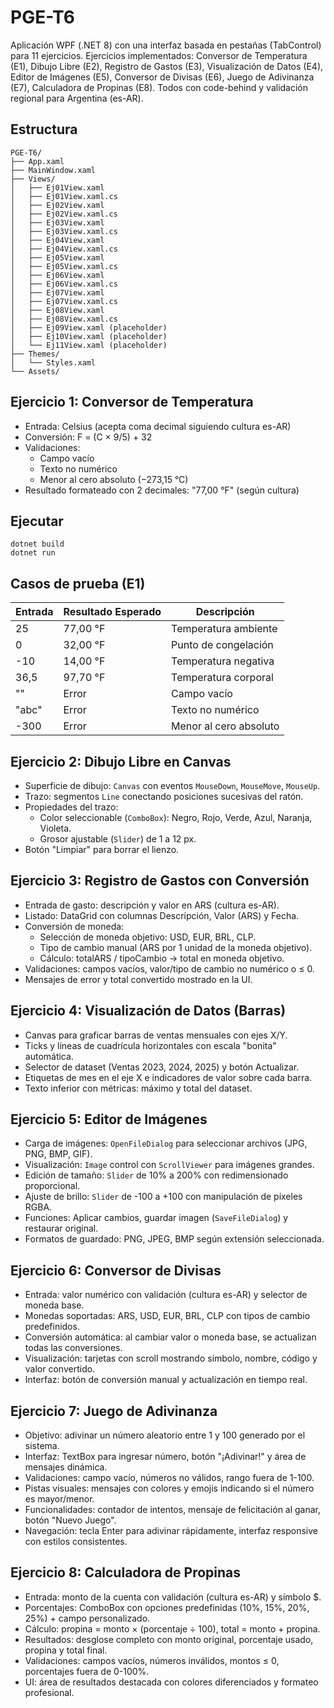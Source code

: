 # PGE-T6

Aplicación WPF (.NET 8) con una interfaz basada en pestañas (TabControl) para 11 ejercicios. Ejercicios implementados: Conversor de Temperatura (E1), Dibujo Libre (E2), Registro de Gastos (E3), Visualización de Datos (E4), Editor de Imágenes (E5), Conversor de Divisas (E6), Juego de Adivinanza (E7), Calculadora de Propinas (E8). Todos con code-behind y validación regional para Argentina (es-AR).

## Estructura

```
PGE-T6/
├── App.xaml
├── MainWindow.xaml
├── Views/
│   ├── Ej01View.xaml
│   ├── Ej01View.xaml.cs
│   ├── Ej02View.xaml
│   ├── Ej02View.xaml.cs
│   ├── Ej03View.xaml
│   ├── Ej03View.xaml.cs
│   ├── Ej04View.xaml
│   ├── Ej04View.xaml.cs
│   ├── Ej05View.xaml
│   ├── Ej05View.xaml.cs
│   ├── Ej06View.xaml
│   ├── Ej06View.xaml.cs
│   ├── Ej07View.xaml
│   ├── Ej07View.xaml.cs
│   ├── Ej08View.xaml
│   ├── Ej08View.xaml.cs
│   ├── Ej09View.xaml (placeholder)
│   ├── Ej10View.xaml (placeholder)
│   └── Ej11View.xaml (placeholder)
├── Themes/
│   └── Styles.xaml
└── Assets/
```

## Ejercicio 1: Conversor de Temperatura

- Entrada: Celsius (acepta coma decimal siguiendo cultura es-AR)
- Conversión: F = (C × 9/5) + 32
- Validaciones:
  - Campo vacío
  - Texto no numérico
  - Menor al cero absoluto (−273,15 °C)
- Resultado formateado con 2 decimales: "77,00 °F" (según cultura)

## Ejecutar

```
dotnet build
dotnet run
```

## Casos de prueba (E1)

| Entrada | Resultado Esperado | Descripción |
|---|---|---|
| 25 | 77,00 °F | Temperatura ambiente |
| 0 | 32,00 °F | Punto de congelación |
| -10 | 14,00 °F | Temperatura negativa |
| 36,5 | 97,70 °F | Temperatura corporal |
| "" | Error | Campo vacío |
| "abc" | Error | Texto no numérico |
| -300 | Error | Menor al cero absoluto |

## Ejercicio 2: Dibujo Libre en Canvas

- Superficie de dibujo: `Canvas` con eventos `MouseDown`, `MouseMove`, `MouseUp`.
- Trazo: segmentos `Line` conectando posiciones sucesivas del ratón.
- Propiedades del trazo:
  - Color seleccionable (`ComboBox`): Negro, Rojo, Verde, Azul, Naranja, Violeta.
  - Grosor ajustable (`Slider`) de 1 a 12 px.
- Botón "Limpiar" para borrar el lienzo.

## Ejercicio 3: Registro de Gastos con Conversión

- Entrada de gasto: descripción y valor en ARS (cultura es-AR).
- Listado: DataGrid con columnas Descripción, Valor (ARS) y Fecha.
- Conversión de moneda:
  - Selección de moneda objetivo: USD, EUR, BRL, CLP.
  - Tipo de cambio manual (ARS por 1 unidad de la moneda objetivo).
  - Cálculo: totalARS / tipoCambio → total en moneda objetivo.
- Validaciones: campos vacíos, valor/tipo de cambio no numérico o ≤ 0.
- Mensajes de error y total convertido mostrado en la UI.

## Ejercicio 4: Visualización de Datos (Barras)

- Canvas para graficar barras de ventas mensuales con ejes X/Y.
- Ticks y líneas de cuadrícula horizontales con escala "bonita" automática.
- Selector de dataset (Ventas 2023, 2024, 2025) y botón Actualizar.
- Etiquetas de mes en el eje X e indicadores de valor sobre cada barra.
- Texto inferior con métricas: máximo y total del dataset.

## Ejercicio 5: Editor de Imágenes

- Carga de imágenes: `OpenFileDialog` para seleccionar archivos (JPG, PNG, BMP, GIF).
- Visualización: `Image` control con `ScrollViewer` para imágenes grandes.
- Edición de tamaño: `Slider` de 10% a 200% con redimensionado proporcional.
- Ajuste de brillo: `Slider` de -100 a +100 con manipulación de píxeles RGBA.
- Funciones: Aplicar cambios, guardar imagen (`SaveFileDialog`) y restaurar original.
- Formatos de guardado: PNG, JPEG, BMP según extensión seleccionada.

## Ejercicio 6: Conversor de Divisas

- Entrada: valor numérico con validación (cultura es-AR) y selector de moneda base.
- Monedas soportadas: ARS, USD, EUR, BRL, CLP con tipos de cambio predefinidos.
- Conversión automática: al cambiar valor o moneda base, se actualizan todas las conversiones.
- Visualización: tarjetas con scroll mostrando símbolo, nombre, código y valor convertido.
- Interfaz: botón de conversión manual y actualización en tiempo real.

## Ejercicio 7: Juego de Adivinanza

- Objetivo: adivinar un número aleatorio entre 1 y 100 generado por el sistema.
- Interfaz: TextBox para ingresar número, botón "¡Adivinar!" y área de mensajes dinámica.
- Validaciones: campo vacío, números no válidos, rango fuera de 1-100.
- Pistas visuales: mensajes con colores y emojis indicando si el número es mayor/menor.
- Funcionalidades: contador de intentos, mensaje de felicitación al ganar, botón "Nuevo Juego".
- Navegación: tecla Enter para adivinar rápidamente, interfaz responsive con estilos consistentes.

## Ejercicio 8: Calculadora de Propinas

- Entrada: monto de la cuenta con validación (cultura es-AR) y símbolo $.
- Porcentajes: ComboBox con opciones predefinidas (10%, 15%, 20%, 25%) + campo personalizado.
- Cálculo: propina = monto × (porcentaje ÷ 100), total = monto + propina.
- Resultados: desglose completo con monto original, porcentaje usado, propina y total final.
- Validaciones: campos vacíos, números inválidos, montos ≤ 0, porcentajes fuera de 0-100%.
- UI: área de resultados destacada con colores diferenciados y formateo profesional.

